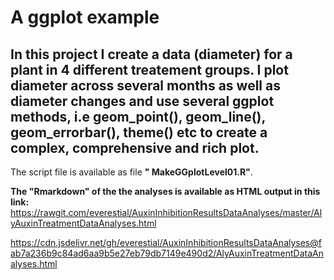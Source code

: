 
# A ggplot example 
## In this project I create a data (diameter) for a plant in 4 different treatement groups. I plot diameter across several months as well as diameter changes and use several ggplot methods, i.e geom_point(), geom_line(), geom_errorbar(), theme() etc to create a complex, comprehensive and rich plot.

The script file is available as file **" 	MakeGGplotLevel01.R"**. 

**The "Rmarkdown" of the the analyses is available as HTML output in this link:** https://rawgit.com/everestial/AuxinInhibitionResultsDataAnalyses/master/AlyAuxinTreatmentDataAnalyses.html 

https://cdn.jsdelivr.net/gh/everestial/AuxinInhibitionResultsDataAnalyses@fab7a236b9c84ad6aa9b5e27eb79db7149e490d2/AlyAuxinTreatmentDataAnalyses.html 




